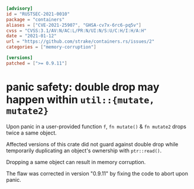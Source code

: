 ```toml
[advisory]
id = "RUSTSEC-2021-0010"
package = "containers"
aliases = ["CVE-2021-25907", "GHSA-cv7x-6rc6-pq5v"]
cvss = "CVSS:3.1/AV:N/AC:L/PR:N/UI:N/S:U/C:H/I:H/A:H"
date = "2021-01-12"
url = "https://github.com/strake/containers.rs/issues/2"
categories = ["memory-corruption"]

[versions]
patched = [">= 0.9.11"]
```

# panic safety: double drop may happen within `util::{mutate, mutate2}`

Upon panic in a user-provided function `f`, `fn mutate()` & `fn mutate2` drops twice a same object.

Affected versions of this crate did not guard against double drop while temporarily duplicating an object's ownership with `ptr::read()`.

Dropping a same object can result in memory corruption.

The flaw was corrected in version "0.9.11" by fixing the code to abort upon panic.
